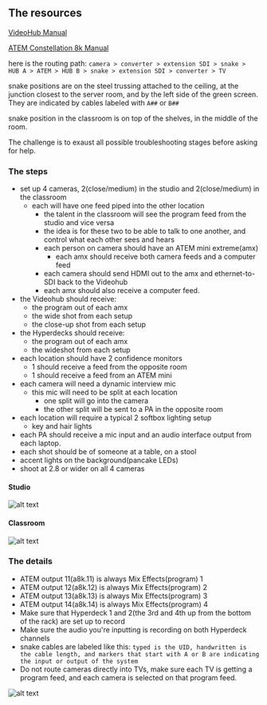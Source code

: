 ## The resources

[VideoHub Manual](https://documents.blackmagicdesign.com/UserManuals/Videohub12GInstallation.pdf?_v=1680591612000)

[ATEM Constellation 8k Manual](https://www.bhphotovideo.com/lit_files/594728.pdf)


here is the routing path: `camera > converter > extension SDI > snake > HUB A > ATEM > HUB B > snake > extension SDI > converter > TV`

snake positions are on the steel trussing attached to the ceiling, at the junction closest to the server room, and by the left side of the green screen. They are indicated by cables labeled with `A##` or `B##`

snake position in the classroom is on top of the shelves, in the middle of the room.

The challenge is to exaust all possible troubleshooting stages before asking for help. 

### The steps

* set up 4 cameras, 2(close/medium) in the studio and 2(close/medium) in the classroom
	* each will have one feed piped into the other location
		* the talent in the classroom will see the program feed from the studio and vice versa
		* the idea is for these two to be able to talk to one another, and control what each other sees and hears
		* each person on camera should have an ATEM mini extreme(amx)
			* each amx should receive both camera feeds and a computer feed
		* each camera should send HDMI out to the amx and ethernet-to-SDI back to the Videohub
		* each amx should also receive a computer feed.
* the Videohub should receive: 
	* the program out of each amx
	* the wide shot from each setup
	* the close-up shot from each setup 
* the Hyperdecks should receive: 
	* the program out of each amx
	* the wideshot from each setup
* each location should have 2 confidence monitors
	* 1 should receive a feed from the opposite room
	* 1 should receive a feed from an ATEM mini 
* each camera will need a dynamic interview mic
	* this mic will need to be split at each location
		* one split will go into the camera
		* the other split will be sent to a PA in the opposite room
* each location will require a typical 2 softbox lighting setup
	* key and hair lights
* each PA should receive a mic input and an audio interface output from each laptop. 
* each shot should be of someone at a table, on a stool
* accent lights on the background(pancake LEDs)
* shoot at 2.8 or wider on all 4 cameras
#### Studio
![alt text](https://files.slack.com/files-pri/T0HTW3H0V-F05JKC1LVEH/screenshot_2023-07-25_at_9.56.08_am.png?pub_secret=42fc062122)

#### Classroom
![alt text](https://files.slack.com/files-pri/T0HTW3H0V-F05JNAFGAFM/screenshot_2023-07-25_at_10.12.21_am.png?pub_secret=8170f2a5e2)

### The details

* ATEM output 11(a8k.11) is always Mix Effects(program) 1
* ATEM output 12(a8k.12) is always Mix Effects(program) 2
* ATEM output 13(a8k.13) is always Mix Effects(program) 3
* ATEM output 14(a8k.14) is always Mix Effects(program) 4
* Make sure that Hyperdeck 1 and 2(the 3rd and 4th up from the bottom of the rack) are set up to record
* Make sure the audio you're inputting is recording on both Hyperdeck channels
* snake cables are labeled like this: `typed is the UID, handwritten is the cable length, and markers that start with A or B are indicating the input or output of the system`
* Do not route cameras directly into TVs, make sure each TV is getting a program feed, and each camera is selected on that program feed.

![alt text](https://files.slack.com/files-pri/T0HTW3H0V-F05K3EHMV6D/img_3335.jpg?pub_secret=482c2f27b1)



